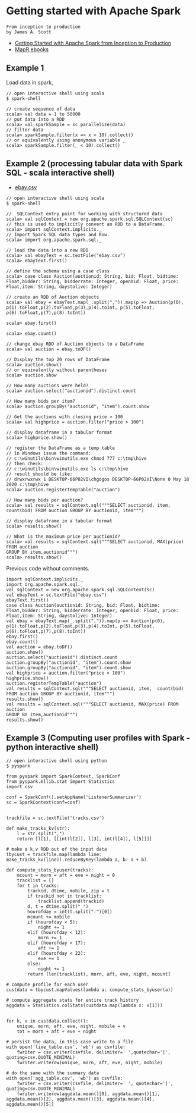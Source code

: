 # Getting started with Apache Spark
	From inception to production
	by James A. Scott

* [Getting Started with Apache Spark from Inception to Production](https://mapr.com/ebook/getting-started-with-apache-spark-v2/)
* [MapR ebooks](https://mapr.com/ebooks/)

## Example 1

Load data in spark,

```{sh}
// open interactive shell using scala
$ spark-shell

// create sequence of data 
scala> val data = 1 to 50000
// put data into a RDD
scala> val sparkSample = sc.parallelize(data)
// filter data 
scala> sparkSample.filter(x => x < 10).collect()
// or equivalently using anonymous variable _
scala> sparkSample.filter(_ < 10).collect()
```

## Example 2 (processing tabular data with Spark SQL - scala interactive shell)

* [ebay.csv](./ebay.csv)

```{sh}	
// open interactive shell using scala
$ spark-shell

//  SQLContext entry point for working with structured data
scala> val sqlContext = new org.apache.spark.sql.SQLContext(sc)
// this is used to implicitly convert an RDD to a DataFrame.
scala> import sqlContext.implicits._
// Import Spark SQL data types and Row.
scala> import org.apache.spark.sql._

// load the data into a new RDD	
scala> val ebayText = sc.textFile("ebay.csv")
scala> ebayText.first()

// define the schema using a case class
scala> case class Auction(auctionid: String, bid: Float, bidtime: Float,bidder: String, bidderrate: Integer, openbid: Float, price: Float,item: String, daystolive: Integer)

// create an RDD of Auction objects
scala> val ebay = ebayText.map(_.split(",")).map(p => Auction(p(0), p(1).toFloat,p(2).toFloat,p(3),p(4).toInt, p(5).toFloat, p(6).toFloat,p(7),p(8).toInt))

scala> ebay.first()

scala> ebay.count()

// change ebay RDD of Auction objects to a DataFrame
scala> val auction = ebay.toDF()

// Display the top 20 rows of DataFrame
scala> auction.show()
// or equivalently without parentheses
scala> auction.show

// How many auctions were held?
scala> auction.select("auctionid").distinct.count

// How many bids per item?
scala> auction.groupBy("auctionid", "item").count.show

// Get the auctions with closing price > 100
scala> val highprice = auction.filter("price > 100")

// display dataframe in a tabular format
scala> highprice.show()

// register the DataFrame as a temp table
// In Windows issue the command:
// c:\winutils\bin\winutils.exe chmod 777 c:\tmp\hive
// then check:
// c:\winutils\bin\winutils.exe ls c:\tmp\hive
// result should be like:
// drwxrwxrwx 1 DESKTOP-66P02VI\chgogos DESKTOP-66P02VI\None 0 May 18 2020 c:\tmp\hive
scala> auction.registerTempTable("auction")

// How many bids per auction?
scala> val results = sqlContext.sql("""SELECT auctionid, item,  count(bid) FROM auction GROUP BY auctionid, item""")

// display dataframe in a tabular format
scala> results.show()

// What is the maximum price per auctionid?
scala> val results = sqlContext.sql("""SELECT auctionid, MAX(price) FROM auction
GROUP BY item,auctionid""")
scala> results.show()
```

Previous code without comments.

```{sh}
import sqlContext.implicits._
import org.apache.spark.sql._
val sqlContext = new org.apache.spark.sql.SQLContext(sc)
val ebayText = sc.textFile("ebay.csv")
ebayText.first()
case class Auction(auctionid: String, bid: Float, bidtime: Float,bidder: String, bidderrate: Integer, openbid: Float, price: Float,item: String, daystolive: Integer)
val ebay = ebayText.map(_.split(",")).map(p => Auction(p(0), p(1).toFloat,p(2).toFloat,p(3),p(4).toInt, p(5).toFloat, p(6).toFloat,p(7),p(8).toInt))
ebay.first()
ebay.count()
val auction = ebay.toDF()
auction.show()
auction.select("auctionid").distinct.count
auction.groupBy("auctionid", "item").count.show
auction.groupBy("auctionid", "item").count.show
val highprice = auction.filter("price > 100")
highprice.show()
auction.registerTempTable("auction")
val results = sqlContext.sql("""SELECT auctionid, item,  count(bid) FROM auction GROUP BY auctionid, item""")
results.show()
val results = sqlContext.sql("""SELECT auctionid, MAX(price) FROM auction
GROUP BY item,auctionid""")
results.show()
```

## Example 3 (Computing user profiles with Spark - python interactive shell)

	// open interactive shell using python
	$ pyspark

	from pyspark import SparkContext, SparkConf
	from pyspark.mllib.stat import Statistics
	import csv

	conf = SparkConf().setAppName('ListenerSummarizer')
	sc = SparkContext(conf=conf)


	trackfile = sc.textFile('tracks.csv')

	def make_tracks_kv(str):
    	l = str.split(",")
    	return [l[1], [[int(l[2]), l[3], int(l[4]), l[5]]]]

    # make a k,v RDD out of the input data
    tbycust = trackfile.map(lambda line: make_tracks_kv(line)).reduceByKey(lambda a, b: a + b)

    def compute_stats_byuser(tracks):
	    mcount = morn = aft = eve = night = 0
	    tracklist = []
	    for t in tracks:
	        trackid, dtime, mobile, zip = t
	        if trackid not in tracklist:
	            tracklist.append(trackid)
	        d, t = dtime.split(" ")
	        hourofday = int(t.split(":")[0])
	        mcount += mobile
	        if (hourofday < 5):
	            night += 1
	        elif (hourofday < 12):
	            morn += 1
	        elif (hourofday < 17):
	            aft += 1
	        elif (hourofday < 22):
	            eve += 1
	        else:
	            night += 1
	        return [len(tracklist), morn, aft, eve, night, mcount]

	# compute profile for each user
	custdata = tbycust.mapValues(lambda a: compute_stats_byuser(a))

	# compute aggregate stats for entire track history
	aggdata = Statistics.colStats(custdata.map(lambda x: x[1]))


	for k, v in custdata.collect():
    	unique, morn, aft, eve, night, mobile = v
    	tot = morn + aft + eve + night

    # persist the data, in this case write to a file
    with open('live_table.csv', 'wb') as csvfile:
        fwriter = csv.writer(csvfile, delimiter=' ',quotechar='|', quoting=csv.QUOTE_MINIMAL)
        fwriter.writerow(unique, morn, aft, eve, night, mobile)

    # do the same with the summary data
    with open('agg_table.csv', 'wb') as csvfile:
        fwriter = csv.writer(csvfile, delimiter=' ', quotechar='|', quoting=csv.QUOTE_MINIMAL)
        fwriter.writerow(aggdata.mean()[0], aggdata.mean()[1], aggdata.mean()[2], aggdata.mean()[3], aggdata.mean()[4], aggdata.mean()[5])